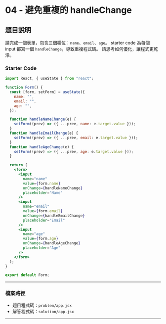 # 04 - 避免重複的 handleChange

## 題目說明

請完成一個表單，包含三個欄位：`name`、`email`、`age`。
starter code 為每個 input 都寫一個 `handleChange`，導致重複程式碼。
請思考如何優化，讓程式更乾淨。

### Starter Code

```jsx
import React, { useState } from "react";

function Form() {
  const [form, setForm] = useState({
    name: "",
    email: "",
    age: "",
  });

  function handleNameChange(e) {
    setForm((prev) => ({ ...prev, name: e.target.value }));
  }
  function handleEmailChange(e) {
    setForm((prev) => ({ ...prev, email: e.target.value }));
  }
  function handleAgeChange(e) {
    setForm((prev) => ({ ...prev, age: e.target.value }));
  }

  return (
    <form>
      <input
        name="name"
        value={form.name}
        onChange={handleNameChange}
        placeholder="Name"
      />
      <input
        name="email"
        value={form.email}
        onChange={handleEmailChange}
        placeholder="Email"
      />
      <input
        name="age"
        value={form.age}
        onChange={handleAgeChange}
        placeholder="Age"
      />
    </form>
  );
}

export default Form;
```

---

### 檔案路徑

- 題目程式碼：`problem/app.jsx`
- 解答程式碼：`solution/app.jsx`

---
